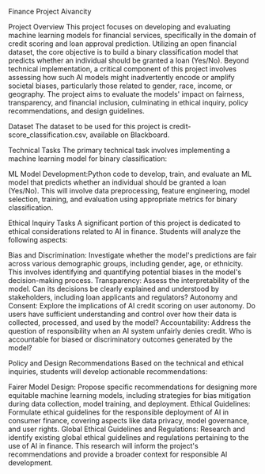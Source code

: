 Finance Project Aivancity

Project Overview
This project focuses on developing and evaluating machine learning models for financial services, specifically in the domain of credit scoring and loan approval prediction. Utilizing an open financial dataset, the core objective is to build a binary classification model that predicts whether an individual should be granted a loan (Yes/No). Beyond technical implementation, a critical component of this project involves assessing how such AI models might inadvertently encode or amplify societal biases, particularly those related to gender, race, income, or geography. The project aims to evaluate the models' impact on fairness, transparency, and financial inclusion, culminating in ethical inquiry, policy recommendations, and design guidelines.

Dataset
The dataset to be used for this project is credit-score_classification.csv, available on Blackboard.

Technical Tasks
The primary technical task involves implementing a machine learning model for binary classification:

ML Model Development:Python code to develop, train, and evaluate an ML model that predicts whether an individual should be granted a loan (Yes/No). This will involve data preprocessing, feature engineering, model selection, training, and evaluation using appropriate metrics for binary classification.

Ethical Inquiry Tasks
A significant portion of this project is dedicated to ethical considerations related to AI in finance. Students will analyze the following aspects:

Bias and Discrimination: Investigate whether the model's predictions are fair across various demographic groups, including gender, age, or ethnicity. This involves identifying and quantifying potential biases in the model's decision-making process.
Transparency: Assess the interpretability of the model. Can its decisions be clearly explained and understood by stakeholders, including loan applicants and regulators?
Autonomy and Consent: Explore the implications of AI credit scoring on user autonomy. Do users have sufficient understanding and control over how their data is collected, processed, and used by the model?
Accountability: Address the question of responsibility when an AI system unfairly denies credit. Who is accountable for biased or discriminatory outcomes generated by the model?

Policy and Design Recommendations
Based on the technical and ethical inquiries, students will develop actionable recommendations:

Fairer Model Design: Propose specific recommendations for designing more equitable machine learning models, including strategies for bias mitigation during data collection, model training, and deployment.
Ethical Guidelines: Formulate ethical guidelines for the responsible deployment of AI in consumer finance, covering aspects like data privacy, model governance, and user rights.
Global Ethical Guidelines and Regulations: Research and identify existing global ethical guidelines and regulations pertaining to the use of AI in finance. This research will inform the project's recommendations and provide a broader context for responsible AI development.
